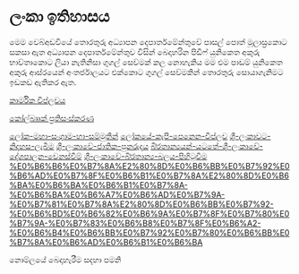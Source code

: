 # ලංකා ඉතිහාසය

මෙම වෙබ්අඩවියේ තොරතුරු අධ්‍යාපන දෙපාර්තමේන්තුවේ පාසල් පොත් මූලාස්‍රකොට සකසා ඇත 
අධ්‍යාපන දෙපාර්තමේන්තුව විසින් බෙදාහරින පිඩිෆ් යුනිකෙත අකුරු භාව්තාකොට ලියා නැතිනිසා ගුගල් සෙව්මක් කල නොහැකිය මම එම පාඩම් යුනිකෙත අකුරු ආස්රයෙන් අංතර්ජාලයට එක්කොට ගුගල් සෙව්මකින් තොරතුරු සොයාගැනිමට ඉඩකඩ ඇතිකර ඇත.

[කාර්මික විප්ලවය](http://history.pituwa.co/wiki/%E0%B6%9A%E0%B7%8F%E0%B6%BB%E0%B7%8A%E0%B6%B8%E0%B7%92%E0%B6%9A-%E0%B7%80%E0%B7%92%E0%B6%B4%E0%B7%8A%E0%B6%BD%E0%B7%80%E0%B6%BA)

[කෝල්බෲක් ප්‍රතිසංස්කරණ](http://history.pituwa.co/wiki/%E0%B6%9A%E0%B7%9D%E0%B6%BD%E0%B7%8A%E0%B6%B6%E0%B7%B2%E0%B6%9A%E0%B7%8A-%E0%B6%B4%E0%B7%8A%E2%80%8D%E0%B6%BB%E0%B6%AD%E0%B7%92%E0%B7%83%E0%B6%82%E0%B7%83%E0%B7%8A%E0%B6%9A%E0%B6%BB%E0%B6%AB)

[ලෝක-මහා-සංග‍්‍රාම-හා-සම්මුතීන්](http://history.pituwa.co/wiki/ලෝක-මහා-සංග‍්‍රාම-හා-සම්මුතීන්)
[ලෝකයේ-කැපී-පෙනෙන-විප්ලව](http://history.pituwa.co/wiki/ලෝකයේ-කැපී-පෙනෙන-විප්ලව)
[ශ‍්‍රී-ලංකාවට-නිදහස-ලැබීම](http://history.pituwa.co/wiki/ශ‍්‍රී-ලංකාවට-නිදහස-ලැබීම)
[ශ‍්‍රී-ලංකාවේ-ජාතික-පුනරුදය](http://history.pituwa.co/wiki/ශ‍්‍රී-ලංකාවේ-ජාතික-පුනරුදය)
[බි‍්‍රතාන්‍යයන්-යටතේ-ශ‍්‍රී-ලංකාවේ-දේශපාලන-වෙනස්වීම්](http://history.pituwa.co/wiki/බි‍්‍රතාන්‍යයන්-යටතේ-ශ‍්‍රී-ලංකාවේ-දේශපාලන-වෙනස්වීම්)
[ශ‍්‍රී-ලංකාවේ-බි‍්‍රතාන්‍ය-බලය-පිහිටුවීම](http://history.pituwa.co/wiki/ශ‍්‍රී-ලංකාවේ-බි‍්‍රතාන්‍ය-බලය-පිහිටුවීම)
[%E0%B6%B6%E0%B7%8A%E2%80%8D%E0%B6%BB%E0%B7%92%E0%B6%AD%E0%B7%8F%E0%B6%B1%E0%B7%8A%E2%80%8D%E0%B6%BA%E0%B6%BA%E0%B6%B1%E0%B7%8A-%E0%B6%BA%E0%B6%A7%E0%B6%AD%E0%B7%9A-%E0%B7%81%E0%B7%8A%E2%80%8D%E0%B6%BB%E0%B7%92-%E0%B6%BD%E0%B6%82%E0%B6%9A%E0%B7%8F%E0%B7%80%E0%B7%9A-%E0%B7%83%E0%B6%B8%E0%B7%8F%E0%B6%A2-%E0%B6%B4%E0%B6%BB%E0%B7%92%E0%B7%80%E0%B6%BB%E0%B7%8A%E0%B6%AD%E0%B6%B1%E0%B6%BA](http://history.pituwa.co/wiki/%E0%B6%B6%E0%B7%8A%E2%80%8D%E0%B6%BB%E0%B7%92%E0%B6%AD%E0%B7%8F%E0%B6%B1%E0%B7%8A%E2%80%8D%E0%B6%BA%E0%B6%BA%E0%B6%B1%E0%B7%8A-%E0%B6%BA%E0%B6%A7%E0%B6%AD%E0%B7%9A-%E0%B7%81%E0%B7%8A%E2%80%8D%E0%B6%BB%E0%B7%92-%E0%B6%BD%E0%B6%82%E0%B6%9A%E0%B7%8F%E0%B7%80%E0%B7%9A-%E0%B7%83%E0%B6%B8%E0%B7%8F%E0%B6%A2-%E0%B6%B4%E0%B6%BB%E0%B7%92%E0%B7%80%E0%B6%BB%E0%B7%8A%E0%B6%AD%E0%B6%B1%E0%B6%BA)



නොම්ලයේ බෙදාහැරීම සදහා පමනි